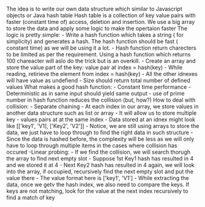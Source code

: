 The idea is to write our own data structure which similar to Javascript objects or Java hash table
Hash table is a collection of key value pairs with faster (constant time of) access, deletion and insertion. We use a big array to store the data and apply some logic to make the opertaion faster
The logic is pretty simple:
    - Write a hash function which takes a string ( for simplicity) and generates a hash. The hash function should be fast ( constant time) as we will be using it a lot.
    - Hash function return charecters to be limited as per the requirement. Using a hash function which returns 100 chareacter will aslo do the trick but is an overkill. 
    - Create an array and store the value part of the key: value pair at index = hash(key)
    - While reading, retirieve the element from index = hash(key)
    - All the other idnexes will have value as undefiend
    - Size should return total number of defined values
What makes a good hash function:
    - Constant time performance
    - Deterministic as in same input should yield same output
    - use of prime number in hash function reduces the collision (but, how?)
How to deal with collision:
    - Separate chaining
        - At each index in our array, we store values in another data structure such as list or array
        - It will allow us to store multiple key - values pairs at at the same index
        - Data stored at an idnex might look like [['key1', 'V1], ['Key2', 'V2']]
        - Notice, we are still using arrays to store the data, we just have to loop through to find the right data in such structure
        - Since the data is hashed before, the complexity will be less as we will only have to loop through multiple items in the cases where collision has occured
    -Linear probing:
        - If we find the collision, we will search thorugh the array to find next empty slot
        - Suppose 1st Key1 hash has resulted in 4 and we stored it at 4
        - Next Key2 hash has resulted in 4 again, we will look into the array, if occupied, recursively find the next empty slot and put the value there
        - The value format here is ['key1', 'V1']
        - While extracting the data, once we getv the hash index, we also need to compare the keys. If keys are not matching, look for the value at the next index recursively to find a match of key